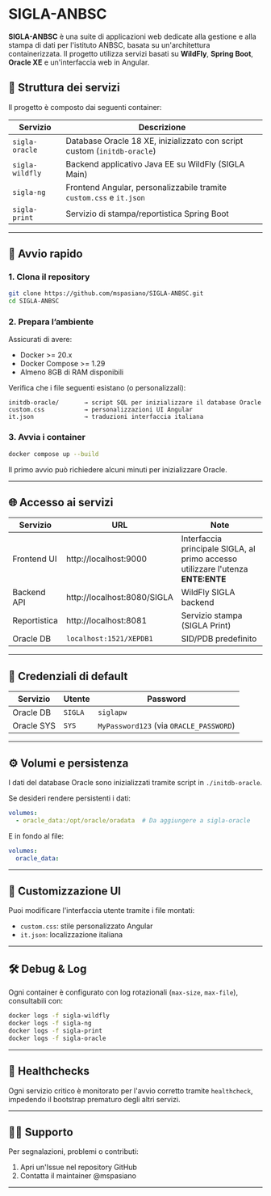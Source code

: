 # SIGLA-ANBSC

**SIGLA-ANBSC** è una suite di applicazioni web dedicate alla gestione e alla stampa di dati per l'istituto ANBSC, basata su un'architettura containerizzata. Il progetto utilizza servizi basati su **WildFly**, **Spring Boot**, **Oracle XE** e un'interfaccia web in Angular.

## 🧱 Struttura dei servizi

Il progetto è composto dai seguenti container:

| Servizio         | Descrizione                                                             |
|------------------|--------------------------------------------------------------------------|
| `sigla-oracle`   | Database Oracle 18 XE, inizializzato con script custom (`initdb-oracle`) |
| `sigla-wildfly`  | Backend applicativo Java EE su WildFly (SIGLA Main)                      |
| `sigla-ng`       | Frontend Angular, personalizzabile tramite `custom.css` e `it.json`      |
| `sigla-print`    | Servizio di stampa/reportistica Spring Boot                              |

---

## 🚀 Avvio rapido

### 1. Clona il repository

```bash
git clone https://github.com/mspasiano/SIGLA-ANBSC.git
cd SIGLA-ANBSC
```

### 2. Prepara l’ambiente
Assicurati di avere:

- Docker >= 20.x
- Docker Compose >= 1.29
- Almeno 8GB di RAM disponibili

Verifica che i file seguenti esistano (o personalizzali):

```
initdb-oracle/       → script SQL per inizializzare il database Oracle
custom.css           → personalizzazioni UI Angular
it.json              → traduzioni interfaccia italiana
```

### 3. Avvia i container

```bash
docker compose up --build
```

Il primo avvio può richiedere alcuni minuti per inizializzare Oracle.

---

## 🌐 Accesso ai servizi

| Servizio      | URL                        | Note                                                                             |
|---------------|----------------------------|----------------------------------------------------------------------------------|
| Frontend UI   | http://localhost:9000      | Interfaccia principale SIGLA, al primo accesso utilizzare l'utenza **ENTE:ENTE** |
| Backend API   | http://localhost:8080/SIGLA| WildFly SIGLA backend                                                            |
| Reportistica  | http://localhost:8081      | Servizio stampa (SIGLA Print)                                                    |
| Oracle DB     | `localhost:1521/XEPDB1`    | SID/PDB predefinito                                                              |

---

## 🔐 Credenziali di default

| Servizio   | Utente  | Password      |
|------------|---------|---------------|
| Oracle DB  | `SIGLA` | `siglapw`     |
| Oracle SYS | `SYS`   | `MyPassword123` (via `ORACLE_PASSWORD`) |

---

## ⚙️ Volumi e persistenza

I dati del database Oracle sono inizializzati tramite script in `./initdb-oracle`.

Se desideri rendere persistenti i dati:

```yaml
volumes:
  - oracle_data:/opt/oracle/oradata  # Da aggiungere a sigla-oracle
```

E in fondo al file:

```yaml
volumes:
  oracle_data:
```

---

## 📁 Customizzazione UI

Puoi modificare l'interfaccia utente tramite i file montati:

- `custom.css`: stile personalizzato Angular
- `it.json`: localizzazione italiana

---

## 🛠️ Debug & Log

Ogni container è configurato con log rotazionali (`max-size`, `max-file`), consultabili con:

```bash
docker logs -f sigla-wildfly
docker logs -f sigla-ng
docker logs -f sigla-print
docker logs -f sigla-oracle
```

---

## 🧪 Healthchecks

Ogni servizio critico è monitorato per l'avvio corretto tramite `healthcheck`, impedendo il bootstrap prematuro degli altri servizi.

---

## 🙋‍♂️ Supporto

Per segnalazioni, problemi o contributi:

1. Apri un'Issue nel repository GitHub
2. Contatta il maintainer @mspasiano 

---
